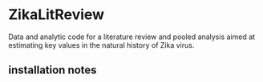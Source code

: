 # ZikaLitReview
Data and analytic code for a literature review and pooled analysis aimed at estimating key values in the natural history of Zika virus.

## installation notes
